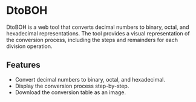 # DtoBOH

DtoBOH is a web tool that converts decimal numbers to binary, octal, and hexadecimal representations. The tool provides a visual representation of the conversion process, including the steps and remainders for each division operation.

## Features

- Convert decimal numbers to binary, octal, and hexadecimal.
- Display the conversion process step-by-step.
- Download the conversion table as an image.


